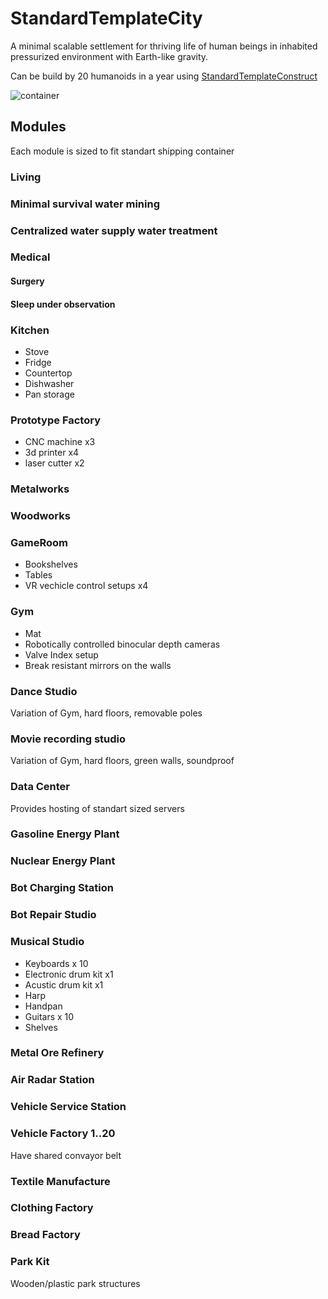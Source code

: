 # StandardTemplateCity
A minimal scalable settlement for thriving life of human beings in inhabited pressurized environment with Earth-like gravity.

Can be build by 20 humanoids in a year using [StandardTemplateConstruct](https://github.com/StandartTemplateConstruct/StandardTemplateConstruct)


![container](https://www.conexdepot.com/wp-content/uploads/2019/09/40FT-Standard-Cargo-Worthy-Shipping-Container-1.png)


## Modules

Each module is sized to fit standart shipping container

### Living

### Minimal survival water mining

### Centralized water supply water treatment

### Medical

#### Surgery

#### Sleep under observation

### Kitchen

 - Stove
 - Fridge
 - Countertop
 - Dishwasher
 - Pan storage

### Prototype Factory

 - CNC machine x3
 - 3d printer x4
 - laser cutter x2

### Metalworks

### Woodworks

### GameRoom

 - Bookshelves
 - Tables
 - VR vechicle control setups x4

### Gym

 - Mat
 - Robotically controlled binocular depth cameras
 - Valve Index setup
 - Break resistant mirrors on the walls

### Dance Studio

Variation of Gym, hard floors, removable poles

### Movie recording studio

Variation of Gym, hard floors, green walls, soundproof



### Data Center

Provides hosting of standart sized servers

### Gasoline Energy Plant

### Nuclear Energy Plant

### Bot Charging Station

### Bot Repair Studio

### Musical Studio
 - Keyboards x 10
 - Electronic drum kit x1
 - Acustic drum kit x1
 - Harp
 - Handpan
 - Guitars x 10
 - Shelves


### Metal Ore Refinery

### Air Radar Station

### Vehicle Service Station

### Vehicle Factory 1..20

Have shared convayor belt

### Textile Manufacture

### Clothing Factory

### Bread Factory



### Park Kit

Wooden/plastic park structures




